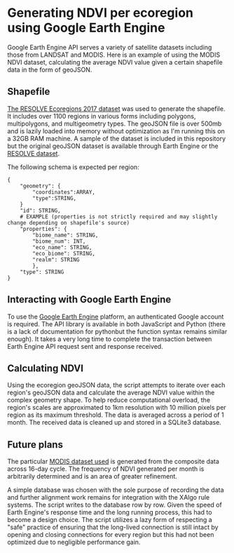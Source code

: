 # Generating NDVI per ecoregion using Google Earth Engine

Google Earth Engine API serves a variety of satellite datasets including those from LANDSAT and MODIS.
Here is an example of using the MODIS NDVI dataset, calculating the average NDVI value given a certain shapefile data in the form of geoJSON.

## Shapefile
[The RESOLVE Ecoregions 2017 dataset](https://developers.google.com/earth-engine/datasets/catalog/RESOLVE_ECOREGIONS_2017?hl=en) was used to generate the shapefile.  It includes over 1100 regions in various forms including polygons, multipolygons, and multigeometry types.  The geoJSON file is over 500mb and is lazily loaded into memory without optimization as I'm running this on a 32GB RAM machine.
A sample of the dataset is included in this repository but the original geoJSON dataset is available through Earth Engine or the [RESOLVE dataset](https://ecoregions2017.appspot.com).

The following schema is expected per region:

```
{
	"geometry": {
		"coordinates":ARRAY,
		"type":STRING,
	}
	"id": STRING,
	# EXAMPLE (properties is not strictly required and may slightly change depending on shapefile's source)
	"properties": { 
		"biome_name": STRING,
		"biome_num": INT,
		"eco_name": STRING,
		"eco_biome": STRING,
		"realm": STRING
		},
	"type": STRING
}
```

## Interacting with Google Earth Engine

To use the [Google Earth Engine](https://signup.earthengine.google.com/) platform, an authenticated Google account is required.  The API library is available in both JavaScript and Python (there is a lack of documentation for pythonbut the function syntax remains similar enough).
It takes a very long time to complete the transaction between Earth Engine API request sent and response received.

## Calculating NDVI

Using the ecoregion geoJSON data, the script attempts to iterate over each region's geoJSON data and calculate the average NDVI value within the complex geometry shape.  To help reduce computational overload, the region's scales are approximated to 1km resolution with 10 million pixels per region as its maximum threshold. The data is averaged across a period of 1 month.
The received data is cleaned up and stored in a SQLite3 database.

## Future plans

The particular [MODIS dataset used](https://developers.google.com/earth-engine/datasets/catalog/MODIS_MCD43A4_006_NDVI?hl=en) is generated from the composite data across 16-day cycle. The frequency of NDVI generated per month is arbitrarily determined and is an area of greater refinement.

A simple database was chosen with the sole purpose of recording the data and further alignment work remains for integration with the XAlgo rule systems.
The script writes to the database row by row.  Given the speed of Earth Engine's response time and the long running process, this had to become a design choice. The script utilizes a lazy form of respecting a "safe" practice of ensuring that the long-lived connection is still intact by opening and closing connections for every region but this had not been optimized due to negligible performance gain. 
